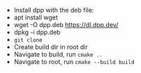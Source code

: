   - Install dpp with the deb file:
  - apt install wget
  - wget -O dpp.deb https://dl.dpp.dev/
  - dpkg -i dpp.deb
  - `git clone`
  - Create build dir in root dir
  - Navigate to build, run `cmake ..`
  - Navigate to root, run `cmake --build build`
